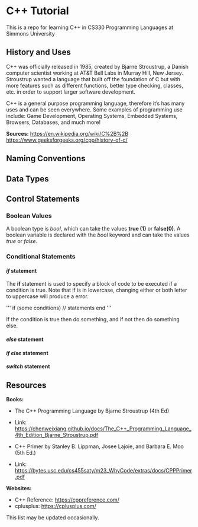 # C++ Tutorial 
This is a repo for learning C++ in CS330 Programming Languages at Simmons University

## History and Uses
C++ was officially released in 1985, created by Bjarne Stroustrup, a Danish computer scientist
working at AT&T Bell Labs in Murray Hill, New Jersey. Stroustrup wanted a language that built 
off the foundation of C but with more features such as different functions, better type checking, 
classes, etc. in order to support larger software development. 

C++ is a general purpose programming language, therefore it’s has many uses and can be seen everywhere.
Some examples of programming use include: Game Development, Operating Systems, Embedded Systems, Browsers, Databases, and much more!

**Sources:**
https://en.wikipedia.org/wiki/C%2B%2B 
https://www.geeksforgeeks.org/cpp/history-of-c/ 

## Naming Conventions

## Data Types

## Control Statements
### Boolean Values
A boolean type is *bool*, which can take the values **true (1)** or **false(0)**. A boolean variable is declared with the *bool* keyword and can take the values *true* or *false*.

### Conditional Statements
#### *if* statement
The **if** statement is used to specify a block of code to be executed if a condition is true. Note that if is in lowercase, changing either or both letter to uppercase will produce a error.

'''
if (some conditions)
  // statements
end
'''

If the condition is true then do something, and if not then do something else.

#### *else* statement

#### *if else* statement

#### *switch* statement

## Resources

**Books:**
- The C++ Programming Language by Bjarne Stroustrup (4th Ed)
- Link: https://chenweixiang.github.io/docs/The_C++_Programming_Language_4th_Edition_Bjarne_Stroustrup.pdf
  
- C++  Primer by Stanley B. Lippman, Josee Lajoie, and Barbara E. Moo (5th Ed.)
- Link: https://bytes.usc.edu/cs455saty/m23_WhyCode/extras/docs/CPPPrimer.pdf 

**Websites:**
- C++ Reference: https://cppreference.com/ 
- cplusplus: https://cplusplus.com/

This list may be updated occasionally.
